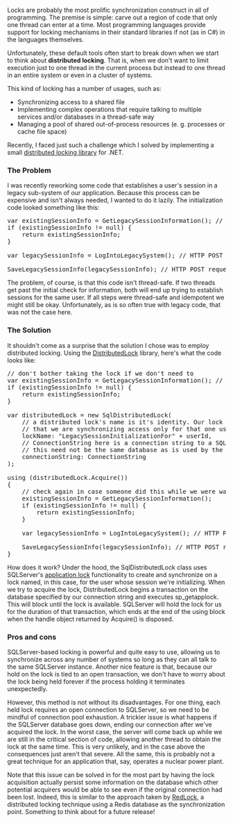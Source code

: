 Locks are probably the most prolific synchronization construct in all of programming. The premise is simple: carve out a region of code that only one thread can enter at a time. Most programming languages provide support for locking mechanisms in their standard libraries if not (as in C#) in the languages themselves.

Unfortunately, these default tools often start to break down when we start to think about <strong>distributed locking</strong>. That is, when we don't want to limit execution just to one thread in the current process but instead to one thread in an entire system or even in a cluster of systems. 

<!--more-->

This kind of locking has a number of usages, such as:
<ul>
	<li>Synchronizing access to a shared file</li>
	<li>Implementing complex operations that require talking to multiple services and/or databases in a thread-safe way</li>
	<li>Managing a pool of shared out-of-process resources (e. g. processes or cache file space)</li>
</ul>

Recently, I faced just such a challenge which I solved by implementing a small <a href="https://www.nuget.org/packages/DistributedLock/">distributed locking library</a> for .NET. 

<h3 id="problem">The Problem</h3>

I was recently reworking some code that establishes a user's session in a legacy sub-system of our application. Because this process can be expensive and isn't always needed, I wanted to do it lazily. The initialization code looked something like this:

<pre>
var existingSessionInfo = GetLegacySessionInformation(); // HTTP GET request to authentication service
if (existingSessionInfo != null) {
	return existingSessionInfo;
}

var legacySessionInfo = LogIntoLegacySystem(); // HTTP POST request to legacy system

SaveLegacySessionInfo(legacySessionInfo); // HTTP POST request to authentication service
</pre>

The problem, of course, is that this code isn't thread-safe. If two threads get past the initial check for information, both will end up trying to establish sessions for the same user. If all steps were thread-safe and idempotent we might still be okay. Unfortunately, as is so often true with legacy code, that was not the case here.

<h3 id="the solution">The Solution</h3>

It shouldn't come as a surprise that the solution I chose was to employ distributed locking. Using the <a href="https://www.nuget.org/packages/DistributedLock/">DistributedLock</a> library, here's what the code looks like:

<pre>
// don't bother taking the lock if we don't need to
var existingSessionInfo = GetLegacySessionInformation(); // HTTP GET request to authentication service
if (existingSessionInfo != null) {
	return existingSessionInfo;
}

var distributedLock = new SqlDistributedLock(
	// a distributed lock's name is it's identity. Our lock incorporates the user ID so
	// that we are synchronizing access only for that one user
	lockName: "LegacySessionInitializationFor" + userId, 
	// ConnectionString here is a connection string to a SQLServer database. Note that 
	// this need not be the same database as is used by the various services we're talking to!
	connectionString: ConnectionString
);

using (distributedLock.Acquire())
{
	// check again in case someone did this while we were waiting for the lock
	existingSessionInfo = GetLegacySessionInformation();
	if (existingSessionInfo != null) {
		return existingSessionInfo;
	}

	var legacySessionInfo = LogIntoLegacySystem(); // HTTP POST request to legacy system

	SaveLegacySessionInfo(legacySessionInfo); // HTTP POST request to authentication service
}
</pre>

How does it work? Under the hood, the SqlDistributedLock class uses SQLServer's <a href="https://msdn.microsoft.com/en-us/library/ms189823.aspx">application lock</a> functionality to create and synchronize on a lock named, in this case, for the user whose session we're initializing. When we try to acquire the lock, DistributedLock begins a transaction on the
database specified by our connection string and executes sp_getapplock. This will block until the lock is available. SQLServer will hold the lock for us for the duration of that transaction, which ends at the end of the using block when the handle object returned by Acquire() is disposed.

<h3 id="procon">Pros and cons</h3>

SQLServer-based locking is powerful and quite easy to use, allowing us to synchronize across any number of systems so long as they can all talk to the same SQLServer instance. Another nice feature is that, because our hold on the lock is tied to an open transaction, we don't have to worry about the lock being held forever if the process holding it terminates unexpectedly. 

However, this method is not without its disadvantages. For one thing, each held lock requires an open connection to SQLServer, so we need to be mindful of connection pool exhaustion. A trickier issue is what happens if the SQLServer database goes down, ending our connection after we've acquired the lock. In the worst case, the server will come back up while we are still in the critical section of code, allowing another thread to obtain the lock at the same time. This is very unlikely, and in the case above the consequences just aren't that severe. All the same, this is probably not a great technique for an application that, say, operates a nuclear power plant.

Note that this issue can be solved in for the most part by having the lock acquisition actually persist some information on the database which other potential acquirers would be able to see even if the original connection had been lost. Indeed, this is similar to the approach taken by <a href="http://redis.io/topics/distlock">RedLock</a>, a distributed locking technique using a Redis database as the synchronization point. Something to think about for a future release!